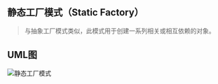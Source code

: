 ## 静态工厂模式（Static Factory）
> 与抽象工厂模式类似，此模式用于创建一系列相关或相互依赖的对象。

## UML图
![静态工厂模式](https://cdn.learnku.com/uploads/images/201803/19/1/wZFkQjM3UG.png)